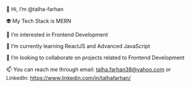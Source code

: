 👋 Hi, I’m @talha-farhan

👽 My Tech Stack is MERN

👀 I’m interested in Frontend Development

🌱 I’m currently learning ReactJS and Advanced JavaScript

💞️ I’m looking to collaborate on projects related to Frontend Development

📫 You can reach me through email: talha.farhan38@yahoo.com or LinkedIn: https://www.linkedin.com/in/talhafarhan/
